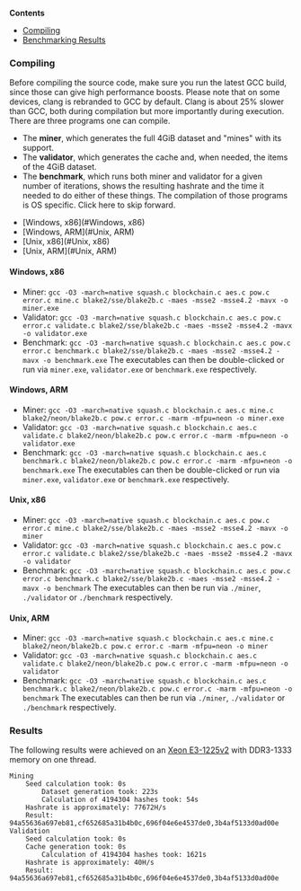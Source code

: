 **Contents**
- [Compiling](#Compiling)
- [Benchmarking Results](#Results)

### Compiling
Before compiling the source code, make sure you run the latest GCC build, since those can give high performance boosts. Please note that on some devices, clang is rebranded to GCC by default. Clang is about 25% slower than GCC, both during compilation but more importantly during execution. </br>
There are three programs one can compile. 
* The **miner**, which generates the full 4GiB dataset and "mines" with its support.
* The **validator**, which generates the cache and, when needed, the items of the 4GiB dataset.
* The **benchmark**, which runs both miner and validator for a given number of iterations, shows the resulting hashrate and the time it needed to do either of these things.
The compilation of those programs is OS specific. Click here to skip forward.
- [Windows, x86](#Windows, x86)
- [Windows, ARM](#Unix, ARM)
- [Unix, x86](#Unix, x86)
- [Unix, ARM](#Unix, ARM)

#### Windows, x86
* Miner: `gcc -O3 -march=native squash.c blockchain.c aes.c pow.c error.c mine.c blake2/sse/blake2b.c -maes -msse2 -msse4.2 -mavx -o miner.exe`
* Validator: `gcc -O3 -march=native squash.c blockchain.c aes.c pow.c error.c validate.c blake2/sse/blake2b.c -maes -msse2 -msse4.2 -mavx -o validator.exe`
* Benchmark: `gcc -O3 -march=native squash.c blockchain.c aes.c pow.c error.c benchmark.c blake2/sse/blake2b.c -maes -msse2 -msse4.2 -mavx -o benchmark.exe`
The executables can then be double-clicked or run via `miner.exe`, `validator.exe` or `benchmark.exe` respectively.

#### Windows, ARM
* Miner: `gcc -O3 -march=native squash.c blockchain.c aes.c mine.c blake2/neon/blake2b.c pow.c error.c -marm -mfpu=neon -o miner.exe`
* Validator: `gcc -O3 -march=native squash.c blockchain.c aes.c validate.c blake2/neon/blake2b.c pow.c error.c -marm -mfpu=neon -o validator.exe`
* Benchmark: `gcc -O3 -march=native squash.c blockchain.c aes.c benchmark.c blake2/neon/blake2b.c pow.c error.c -marm -mfpu=neon -o benchmark.exe`
The executables can then be double-clicked or run via `miner.exe`, `validator.exe` or `benchmark.exe` respectively.

#### Unix, x86
* Miner: `gcc -O3 -march=native squash.c blockchain.c aes.c pow.c error.c mine.c blake2/sse/blake2b.c -maes -msse2 -msse4.2 -mavx -o miner`
* Validator: `gcc -O3 -march=native squash.c blockchain.c aes.c pow.c error.c validate.c blake2/sse/blake2b.c -maes -msse2 -msse4.2 -mavx -o validator`
* Benchmark: `gcc -O3 -march=native squash.c blockchain.c aes.c pow.c error.c benchmark.c blake2/sse/blake2b.c -maes -msse2 -msse4.2 -mavx -o benchmark`
The executables can then be run via `./miner`, `./validator` or `./benchmark` respectively.

#### Unix, ARM
* Miner: `gcc -O3 -march=native squash.c blockchain.c aes.c mine.c blake2/neon/blake2b.c pow.c error.c -marm -mfpu=neon -o miner`
* Validator: `gcc -O3 -march=native squash.c blockchain.c aes.c validate.c blake2/neon/blake2b.c pow.c error.c -marm -mfpu=neon -o validator`
* Benchmark: `gcc -O3 -march=native squash.c blockchain.c aes.c benchmark.c blake2/neon/blake2b.c pow.c error.c -marm -mfpu=neon -o benchmark`
The executables can then be run via `./miner`, `./validator` or `./benchmark` respectively.

### Results
The following results were achieved on an [Xeon E3-1225v2](https://ark.intel.com/content/www/us/en/ark/products/65733/intel-xeon-processor-e3-1225-v2-8m-cache-3-20-ghz.html) with DDR3-1333 memory on one thread.

```
Mining
	Seed calculation took: 0s
        Dataset generation took: 223s                                           
        Calculation of 4194304 hashes took: 54s                                 
	Hashrate is approximately: 77672H/s
	Result: 94a55636a697eb81,cf652685a31b4b0c,696f04e6e4537de0,3b4af5133d0ad00e
Validation
	Seed calculation took: 0s
	Cache generation took: 0s
        Calculation of 4194304 hashes took: 1621s                               
	Hashrate is approximately: 40H/s
	Result: 94a55636a697eb81,cf652685a31b4b0c,696f04e6e4537de0,3b4af5133d0ad00e

```

